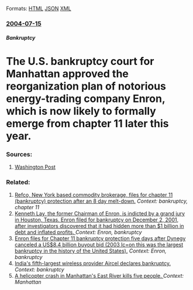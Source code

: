 
Formats: [HTML](/news/2004/07/15/the-u-s-bankruptcy-court-for-manhattan-approved-the-reorganization-plan-of-notorious-energy-trading-company-enron-which-is-now-likely-to.html)  [JSON](/news/2004/07/15/the-u-s-bankruptcy-court-for-manhattan-approved-the-reorganization-plan-of-notorious-energy-trading-company-enron-which-is-now-likely-to.json)  [XML](/news/2004/07/15/the-u-s-bankruptcy-court-for-manhattan-approved-the-reorganization-plan-of-notorious-energy-trading-company-enron-which-is-now-likely-to.xml)  

### [2004-07-15](/news/2004/07/15/index.md)

##### Bankruptcy
#  The U.S. bankruptcy court for Manhattan approved the reorganization plan of notorious energy-trading company Enron, which is now likely to formally emerge from chapter 11 later this year. 




### Sources:

1. [Washington Post](https://www.washingtonpost.com/wp-dyn/articles/A53231-2004Jul15.html)

### Related:

1. [ Refco, New York based commodity brokerage, files for chapter 11 (bankruptcy) protection after an 8 day melt-down.](/news/2005/10/17/refco-new-york-based-commodity-brokerage-files-for-chapter-11-bankruptcy-protection-after-an-8-day-melt-down.md) _Context: bankruptcy, chapter 11_
2. [ Kenneth Lay, the former Chairman of Enron, is indicted by a grand jury in Houston, Texas. Enron filed for bankruptcy on December 2, 2001, after investigators discovered that it had hidden more than $1 billion in debt and inflated profits. ](/news/2004/07/7/kenneth-lay-the-former-chairman-of-enron-is-indicted-by-a-grand-jury-in-houston-texas-enron-filed-for-bankruptcy-on-december-2-2001-a.md) _Context: Enron, bankruptcy_
3. [ Enron files for Chapter 11 bankruptcy protection five days after Dynegy canceled a US$8.4 billion buyout bid (2003 lc=on this was the largest bankruptcy in the history of the United States).](/news/2001/12/2/enron-files-for-chapter-11-bankruptcy-protection-five-days-after-dynegy-canceled-a-us-8-4-billion-buyout-bid-2003-lc-on-this-was-the-large.md) _Context: Enron, bankruptcy_
4. [India's fifth-largest wireless provider Aircel declares bankruptcy. ](/news/2018/03/20/india-s-fifth-largest-wireless-provider-aircel-declares-bankruptcy.md) _Context: bankruptcy_
5. [A helicopter crash in Manhattan's East River kills five people. ](/news/2018/03/11/a-helicopter-crash-in-manhattan-s-east-river-kills-five-people.md) _Context: Manhattan_
